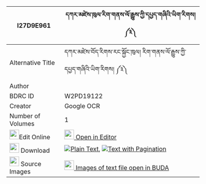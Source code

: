 |I27D9E961|དཀར་མཛེས་ཁུལ་རིག་གནས་ལོ་རྒྱུས་ཀྱི་དཔྱད་གཞིའི་ཡིག་རིགས།༼༣༽ 
| --- | --- 
|Alternative Title |དཀར་མཛེས་བོད་རིགས་རང་སྐྱོང་ཁུལ། རིག་གནས་ལོ་རྒྱུས་ཀྱི་དཔྱད་གཞིའི་ཡིག་རིགས། ༼༣༽
|Author | 
|BDRC ID | W2PD19122
|Creator | Google OCR
|Number of Volumes| 1
|<img width="25" src="https://img.icons8.com/color/25/000000/edit-property.png">Edit Online| [<img width="25" src="https://avatars.githubusercontent.com/u/45091458?s=200&v=4"> Open in Editor](http://editor.openpecha.org/I27D9E961)
|<img width="25" src="https://img.icons8.com/fluent/48/000000/download-2.png"/>  Download | [![](https://img.icons8.com/color/20/000000/txt.png)Plain Text](https://github.com/Openpecha/I27D9E961/releases/download/v2/kardze_khul_rikne_logyu_kyi_ch_plain_I27D9E961.zip), [![](https://img.icons8.com/color/20/000000/txt.png)Text with Pagination](https://github.com/Openpecha/I27D9E961/releases/download/v2/kardze_khul_rikne_logyu_kyi_ch_pages_I27D9E961.zip)
|<img width="25" src="https://img.icons8.com/plasticine/100/000000/pictures-folder.png"/>  Source Images | [<img width="25" src="https://library.bdrc.io/icons/BUDA-small.svg"> Images of text file open in BUDA](https://library.bdrc.io/show/bdr:W2PD19122)